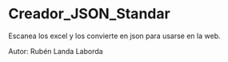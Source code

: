 # Creador_JSON_Standar

Escanea los excel y los convierte en json para usarse en la web.

Autor: Rubén Landa Laborda
